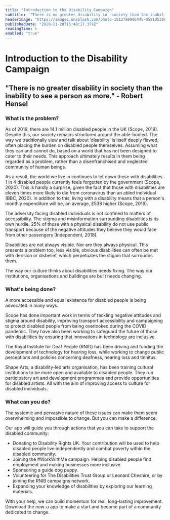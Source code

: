 ```yaml
---
title: "Introduction to the Disability Campaign"
subtitle: '"There is no greater disability in  society than the inability to see a person as more." - Robert Hensel'
headerImage: "https://images.unsplash.com/photo-1512799906445-d591d53082c0?ixlib=rb-1.2.1&ixid=eyJhcHBfaWQiOjEyMDd9&auto=format&fit=crop&w=1498&q=80"
publishedDate: "2020-11-20T15:48:17.379Z"
readingTime: 5
enabled: "true"
---
```


# Introduction to the Disability Campaign

## "There is no greater disability in society than the inability to see a person as more." - Robert Hensel

### What is the problem?

As of 2019, there are 14.1 million disabled people in the UK (Scope, 2019). Despite this, our society remains structured around the able-bodied. The way we traditionally view and talk about ‘disability’ is itself deeply flawed; often placing the burden on disabled people themselves. Assuming what they can and cannot do, based on a world that has not been designed to cater to their needs. This approach ultimately results in them being regarded as a problem, rather than a disenfranchised and neglected community of human beings.

As a result, the world we live in continues to let down those with disabilities. 1 in 4 disabled people currently feels forgotten by the government (Scope, 2020). This is hardly a surprise, given the fact that those with disabilities are eleven times more likely to die from coronavirus than an abled individual (BBC, 2020). In addition to this, living with a disability means that a person's monthly expenditure will be, on average, £538 higher (Scope, 2019).

The adversity facing disabled individuals is not confined to matters of accessibility. The stigma and misinformation surrounding disabilities is its own hurdle. 25% of those with a physical disability do not use public transport because of the negative attitudes they believe they would face from other passengers (Independent, 2018).

Disabilities are not always visible. Nor are they always physical. This presents a problem too, less visible, obvious disabilities can often be met with derision or disbelief, which perpetuates the stigam that surroudns them.

The way our culture thinks about disabilities needs fixing. The way our institutions, organisations and buildings are built needs changing.

### What's being done?

A more accessible and equal existence for disabled people is being advocated in many ways.

Scope has done important work in terms of tackling negative attitudes and stigma around disability, improving transport accessibility and campaigning to protect disabled people from being overlooked during the COVID pandemic. They have also been working to safeguard the future of those with disabilities by ensuring that innovations in technology are inclusive.

The Royal Institute for Deaf People (RNID) has been driving and funding the development of technology for hearing loss, while working to change public perceptions and policies concerning deafness, hearing loss and tinnitus.

Shape Arts, a disability-led arts organisation, has been training cultural institutions to be more open and available to disabled people. They run participatory art and development programmes and provide opportunities for disabled artists. All with the aim of improving access to culture for disabled individuals.

### What can you do?

The systemic and pervasive nature of these issues can make them seem overwhelming and impossible to change. But you can make a difference.

Our app will guide you through actions that you can take to support the disabled community:

- Donating to Disability Rights UK. Your contribution will be used to help disabled people live independently and combat poverty within the disabled community.
- Joining the #WorkWithMe campaign. Helping disabled people find employment and making businesses more inclusive.
- Sponsoring a guide dog puppy.
- Volunteering for The Disabilities Trust Group or Leonard Cheshire, or by joining the RNIB campaigns network.
- Expanding your knowledge of disabilities by exploring our learning materials.

With your help, we can build momentum for real, long-lasting improvement. Download the now-u app to make a start and become part of a community dedicated to change.
